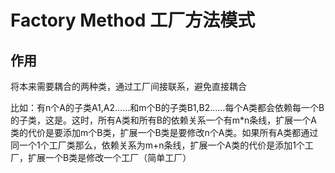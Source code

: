 # Factory Method 工厂方法模式
## 作用
将本来需要耦合的两种类，通过工厂间接联系，避免直接耦合

比如：有n个A的子类A1,A2……和m个B的子类B1,B2……每个A类都会依赖每一个B的子类，这是。这时，所有A类和所有B的依赖关系一个有m*n条线，扩展一个A类的代价是要添加m个B类，扩展一个B类是要修改n个A类。如果所有A类都通过同一个1个工厂类那么，依赖关系为m+n条线，扩展一个A类的代价是添加1个工厂，扩展一个B类是修改一个工厂（简单工厂）

